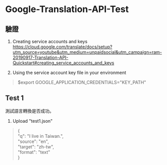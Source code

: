 # Google-Translation-API-Test

## 驗證
1. Creating service accounts and keys<br />
https://cloud.google.com/translate/docs/setup?utm_source=youtube&utm_medium=unpaidsocial&utm_campaign=ram-20190917-Translation-API-Quickstart#creating_service_accounts_and_keys

2. Using the service account key file in your environment
> $export GOOGLE_APPLICATION_CREDENTIALS="KEY_PATH"

## Test 1

測試語言轉換是否成功。<br />

1. Upload "test1.json"<br />
>{<br />
>  "q": "I live in Taiwan.",<br />
>  "source": "en",<br />
>  "target": "zh-tw",<br />
>  "format": "text"<br />
>}<br />

